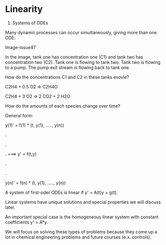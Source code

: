 # Linearity
1. Systems of ODEs


Many dynamic processes can occur simultaneously, giving more than one ODE.


Image-issue47


In the image, tank one has concentration one (C1) and tank two has concentration two (C2). Tank one is flowing to tank two. Tank two is flowing to a pump. The pump exit stream is flowing back to tank one. 


How do the concentrations C1 and C2 in these tanks evovle?


C2H4 + 0.5 O2 => C2H4O


C2H4 + 3 O2 => 2 CO2 + 2 H2O


How do the amounts of each species change over time?


General form: 


y(1)' = f(1) * (t, y(1), ....., y(n))


.


.


.                                                   ===>     y' = f(t,y)


.


.


y(n)' = f(n) * (t, y(1), ....., y(n))


A system of first-oder ODEs is linear if y' = A(t)y + g(t).


Linear systems have unique solutions and special properties we will discuss later. 


An important special case is the homogeneous linear system with constant coefficients y' = A*y.


We will focus on solving these types of problems because they come up a lot in chemical engineering problems and future courses (e.x. controls).

